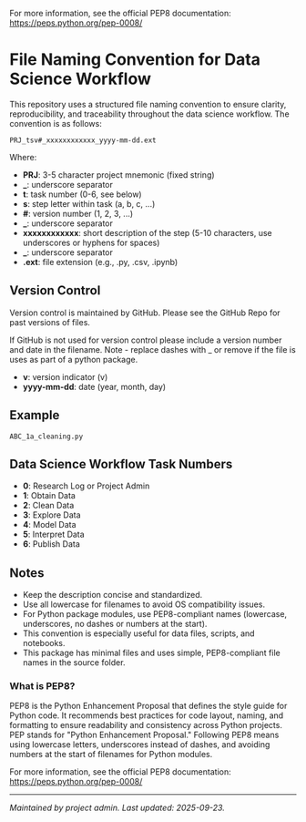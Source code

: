 
For more information, see the official PEP8 documentation: https://peps.python.org/pep-0008/
# File Naming Convention for Data Science Workflow

This repository uses a structured file naming convention to ensure clarity, reproducibility, and traceability throughout the data science workflow. The convention is as follows:

```
PRJ_tsv#_xxxxxxxxxxxx_yyyy-mm-dd.ext
```

Where:
- **PRJ**: 3-5 character project mnemonic (fixed string)
- **_**: underscore separator
- **t**: task number (0-6, see below)
- **s**: step letter within task (a, b, c, ...)
- **#**: version number (1, 2, 3, ...)
- **_**: underscore separator
- **xxxxxxxxxxxx**: short description of the step (5-10 characters, use underscores or hyphens for spaces)
- **_**: underscore separator
- **.ext**: file extension (e.g., .py, .csv, .ipynb)

## Version Control
Version control is maintained by GitHub. Please see the GitHub Repo for past versions of files.

If GitHub is not used for version control please include a version number and date in the filename. Note - replace dashes with _ or remove if the file is uses as part of a python package.
- **v**: version indicator (v)
- **yyyy-mm-dd**: date (year, month, day)

## Example
```
ABC_1a_cleaning.py
```

## Data Science Workflow Task Numbers
- **0**: Research Log or Project Admin
- **1**: Obtain Data
- **2**: Clean Data
- **3**: Explore Data
- **4**: Model Data
- **5**: Interpret Data
- **6**: Publish Data

## Notes
- Keep the description concise and standardized.
- Use all lowercase for filenames to avoid OS compatibility issues.
- For Python package modules, use PEP8-compliant names (lowercase, underscores, no dashes or numbers at the start).
- This convention is especially useful for data files, scripts, and notebooks.
- This package has minimal files and uses simple, PEP8-compliant file names in the source folder.

### What is PEP8?
PEP8 is the Python Enhancement Proposal that defines the style guide for Python code. It recommends best practices for code layout, naming, and formatting to ensure readability and consistency across Python projects. PEP stands for "Python Enhancement Proposal." Following PEP8 means using lowercase letters, underscores instead of dashes, and avoiding numbers at the start of filenames for Python modules.

For more information, see the official PEP8 documentation: https://peps.python.org/pep-0008/

---

*Maintained by project admin. Last updated: 2025-09-23.*
